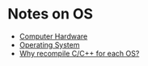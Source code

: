 
# Notes on OS

- [Computer Hardware](https://en.wikipedia.org/wiki/Computer_hardware)
- [Operating System](https://en.wikipedia.org/wiki/Operating_system)
- [Why recompile C/C++ for each OS?](https://stackoverflow.com/questions/61644911/why-do-you-need-to-recompile-c-c-for-each-os)
